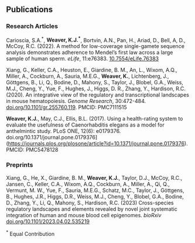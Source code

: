 ## Publications

### Research Articles

Carioscia, S.A.<sup>\*</sup>, **Weaver, K.J.<sup>\*</sup>**, Bortvin, A.N., Pan, H., Ariad, D., Bell, A, D., McCoy, R.C. (2022). A method for low-coverage single-gamete sequence analysis demonstrates adherence to Mendel’s first law across a large sample of human sperm. *eLife*, 11:e76383. [10.7554/eLife.76383](https://doi.org/10.7554/eLife.76383)

Xiang, G., Keller, C.A., Heuston, E., Giardine, B. M., An, L., Wixom, A.Q., Miller, A., Cockburn, A., Sauria, M.E.G., **Weaver, K.**, Lichtenberg, J., Göttgens, B., Li, Q., Bodine, D., Mahony, S., Taylor, J., Blobel, G.A., Weiss, M.J., Cheng, Y., Yue, F., Hughes, J., Higgs, D. R., Zhang, Y., Hardison, R.C. (2020). An integrative view of the regulatory and transcriptional landscapes in mouse hematopoiesis. *Genome Research*, 30:472-484. [doi.org/10.1101/gr.255760.119](https://genome.cshlp.org/content/30/3/472). PMCID: PMC7111515

**Weaver, K.J.**, May, C.J., Ellis, B.L. (2017). Using a health-rating system to evaluate the usefulness of Caenorhabditis elegans as a model for anthelmintic study. PLoS ONE, 12(6): e0179376. doi.org/10.1371/journal.pone.0179376](https://journals.plos.org/plosone/article?id=10.1371/journal.pone.0179376). PMCID: PMC5478128

### Preprints

Xiang, G., He, X., Giardine, B. M., **Weaver, K.J.**, Taylor, D.J., McCoy, R.C., Jansen, C., Keller, C.A., Wixom, A.Q., Cockburn, A., Miller, A., Qi, Q., Vermunt, M. W., Yue, F., Sauria, M.E.G., Schatz, M.C., Taylor, J., Göttgens, B., Hughes, J.R., Higgs, D.R., Weiss, M.J., Cheng, Y., Blobel, G.A., Bodine, D., Zhang, Y., Li, Q., Mahony, S., Hardison, R.C. (2023) Cross-species regulatory landscapes and elements revealed by novel joint systematic integration of human and mouse blood cell epigenomes. *bioRxiv* [doi.org/10.1101/2023.04.02.535219](https://doi.org/10.1101/2023.04.02.535219)


<sup>\*</sup> Equal Contribution
